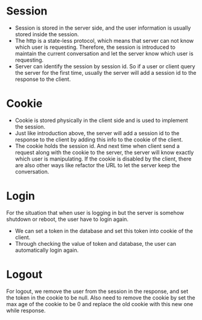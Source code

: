 # Session
- Session is stored in the server side, and the user information is usually stored inside the session.
- The http is a state-less protocol, which means that server can not know which user is requesting. Therefore,
the session is introduced to maintain the current conversation and let the server know which user is requesting.
- Server can identify the session by session id. So if a user or client query the server for the first time, usually 
the server will add a session id to the response to the client.
# Cookie
- Cookie is stored physically in the client side and is used to implement the session.
- Just like introduction above, the server will add a session id to the response to the client by adding this info to the
cookie of the client.
- The cookie holds the session id. And next time when client send a request along with the cookie to the server, the server
will know exactly which user is manipulating. If the cookie is disabled by the client, there are also other ways like refactor
the URL to let the server keep the conversation. 

# Login

For the situation that when user is logging in but the server is somehow shutdown or reboot, the user have to login again.

- We can set a token in the database and set this token into cookie of the client.
- Through checking the value of token and database, the user can automatically login again.

# Logout

For logout, we remove the user from the session in the response, and set the token in the cookie to be null.
Also need to remove the cookie by set the max age of the cookie to be 0 and replace the old cookie with this new one while response. 